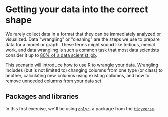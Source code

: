 # Getting your data into the correct shape 

We rarely collect data in a format that they can be immediately analyzed or visualized. Data "wrangling" or "cleaning" are the steps we use to prepare data for a model or graph. These terms might sound like tedious, menial work, and data wrangling is such a common task that most data scientists consider it up to [80% of a data scientist job](https://www.nytimes.com/2014/08/18/technology/for-big-data-scientists-hurdle-to-insights-is-janitor-work.html). 

This scenario will introduce how to use R to wrangle your data. Wrangling includes (but is not limited to) changing columns from one type (or class) to another, calculating new columns using existing columns, and how to remove unneeded columns from your data set.

## Packages and libraries

In this first exercise, we'll be using [`dplyr`](https://dplyr.tidyverse.org/), a package from the [`tidyverse`](https://www.tidyverse.org/).
